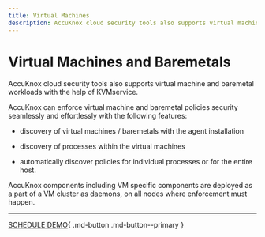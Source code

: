```yaml
---
title: Virtual Machines
description: AccuKnox cloud security tools also supports virtual machine and baremetal workloads with the help of KVMservice.
---
```


# Virtual Machines and Baremetals

AccuKnox cloud security tools also supports virtual machine and baremetal workloads with the help of KVMservice.

AccuKnox can enforce virtual machine and baremetal policies security seamlessly and effortlessly with the following features:

+ discovery of virtual machines / baremetals with the agent installation

+ discovery of processes within the virtual machines

+ automatically discover policies for individual processes or for the entire host.

AccuKnox components including VM specific components are deployed as a part of a VM cluster as daemons, on all nodes where enforcement must happen.

- - -
[SCHEDULE DEMO](https://www.accuknox.com/contact-us){ .md-button .md-button--primary }
